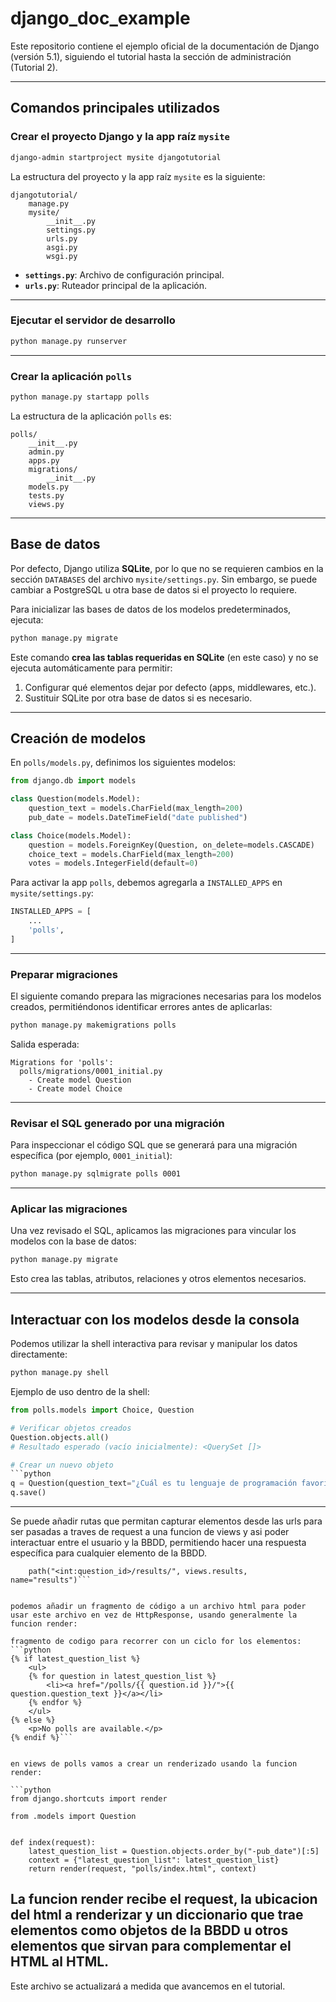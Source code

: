 
# django_doc_example

Este repositorio contiene el ejemplo oficial de la documentación de Django (versión 5.1), siguiendo el tutorial hasta la sección de administración (Tutorial 2).

---

## Comandos principales utilizados

### Crear el proyecto Django y la app raíz `mysite`

```bash
django-admin startproject mysite djangotutorial
```

La estructura del proyecto y la app raíz `mysite` es la siguiente:

```
djangotutorial/
    manage.py
    mysite/
        __init__.py
        settings.py
        urls.py
        asgi.py
        wsgi.py
```

- **`settings.py`**: Archivo de configuración principal.
- **`urls.py`**: Ruteador principal de la aplicación.

---

### Ejecutar el servidor de desarrollo

```bash
python manage.py runserver
```

---

### Crear la aplicación `polls`

```bash
python manage.py startapp polls
```

La estructura de la aplicación `polls` es:

```
polls/
    __init__.py
    admin.py
    apps.py
    migrations/
        __init__.py
    models.py
    tests.py
    views.py
```

---

## Base de datos

Por defecto, Django utiliza **SQLite**, por lo que no se requieren cambios en la sección `DATABASES` del archivo `mysite/settings.py`. Sin embargo, se puede cambiar a PostgreSQL u otra base de datos si el proyecto lo requiere.

Para inicializar las bases de datos de los modelos predeterminados, ejecuta:

```bash
python manage.py migrate
```

Este comando **crea las tablas requeridas en SQLite** (en este caso) y no se ejecuta automáticamente para permitir:

1. Configurar qué elementos dejar por defecto (apps, middlewares, etc.).
2. Sustituir SQLite por otra base de datos si es necesario.

---

## Creación de modelos

En `polls/models.py`, definimos los siguientes modelos:

```python
from django.db import models

class Question(models.Model):
    question_text = models.CharField(max_length=200)
    pub_date = models.DateTimeField("date published")

class Choice(models.Model):
    question = models.ForeignKey(Question, on_delete=models.CASCADE)
    choice_text = models.CharField(max_length=200)
    votes = models.IntegerField(default=0)
```

Para activar la app `polls`, debemos agregarla a `INSTALLED_APPS` en `mysite/settings.py`:

```python
INSTALLED_APPS = [
    ...
    'polls',
]
```

---

### Preparar migraciones

El siguiente comando prepara las migraciones necesarias para los modelos creados, permitiéndonos identificar errores antes de aplicarlas:

```bash
python manage.py makemigrations polls
```

Salida esperada:

```
Migrations for 'polls':
  polls/migrations/0001_initial.py
    - Create model Question
    - Create model Choice
```

---

### Revisar el SQL generado por una migración

Para inspeccionar el código SQL que se generará para una migración específica (por ejemplo, `0001_initial`):

```bash
python manage.py sqlmigrate polls 0001
```

---

### Aplicar las migraciones

Una vez revisado el SQL, aplicamos las migraciones para vincular los modelos con la base de datos:

```bash
python manage.py migrate
```

Esto crea las tablas, atributos, relaciones y otros elementos necesarios.

---

## Interactuar con los modelos desde la consola

Podemos utilizar la shell interactiva para revisar y manipular los datos directamente:

```bash
python manage.py shell
```

Ejemplo de uso dentro de la shell:

```python
from polls.models import Choice, Question

# Verificar objetos creados
Question.objects.all()
# Resultado esperado (vacío inicialmente): <QuerySet []>

# Crear un nuevo objeto
```python
q = Question(question_text="¿Cuál es tu lenguaje de programación favorito?", pub_date=timezone.now())
q.save()
```
---
Se puede añadir rutas que permitan capturar elementos desde las urls para ser pasadas a traves de request a una funcion de views y asi poder interactuar entre el usuario y la BBDD, permitiendo hacer una respuesta específica para cualquier elemento de la BBDD.

```# ex: /polls/5/results/
    path("<int:question_id>/results/", views.results, name="results")```


podemos añadir un fragmento de código a un archivo html para poder usar este archivo en vez de HttpResponse, usando generalmente la funcion render:

fragmento de codigo para recorrer con un ciclo for los elementos:
```python
{% if latest_question_list %}
    <ul>
    {% for question in latest_question_list %}
        <li><a href="/polls/{{ question.id }}/">{{ question.question_text }}</a></li>
    {% endfor %}
    </ul>
{% else %}
    <p>No polls are available.</p>
{% endif %}```


en views de polls vamos a crear un renderizado usando la funcion render:

```python
from django.shortcuts import render

from .models import Question


def index(request):
    latest_question_list = Question.objects.order_by("-pub_date")[:5]
    context = {"latest_question_list": latest_question_list}
    return render(request, "polls/index.html", context)
```
La funcion render recibe el request, la ubicacion del html a renderizar y un diccionario que trae elementos como objetos de la BBDD u otros elementos que sirvan para complementar el HTML al HTML.
---

Este archivo se actualizará a medida que avancemos en el tutorial.
